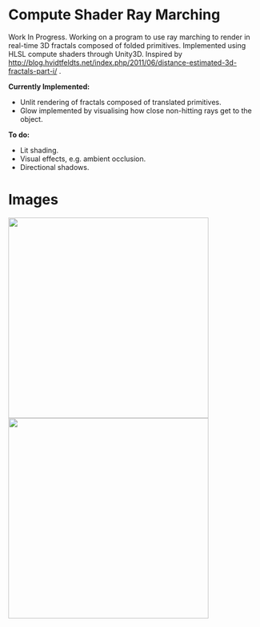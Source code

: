 # Compute Shader Ray Marching
Work In Progress. Working on a program to use ray marching to render in real-time 3D fractals composed of folded primitives. Implemented using HLSL compute shaders through Unity3D. Inspired by http://blog.hvidtfeldts.net/index.php/2011/06/distance-estimated-3d-fractals-part-i/ .

**Currently Implemented:**
- Unlit rendering of fractals composed of translated primitives.
- Glow implemented by visualising how close non-hitting rays get to the object.

**To do:**
- Lit shading.
- Visual effects, e.g. ambient occlusion.
- Directional shadows.

# Images

<img src="https://raw.github.com/akoreman/WIP-Compute-Shader-Ray-Marching/main/images/Spheres.PNG" width="400">  

<img src="https://raw.github.com/akoreman/WIP-Compute-Shader-Ray-Marching/main/images/Tetra.PNG" width="400">  
